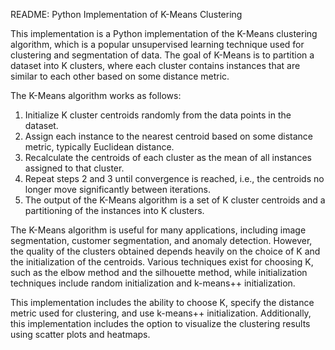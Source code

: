 README: Python Implementation of K-Means Clustering

This implementation is a Python implementation of the K-Means clustering algorithm, which is a popular unsupervised learning technique used for clustering and 
segmentation of data. The goal of K-Means is to partition a dataset into K clusters, where each cluster contains instances that are similar to each other based on 
some distance metric.

The K-Means algorithm works as follows:

1. Initialize K cluster centroids randomly from the data points in the dataset.
2. Assign each instance to the nearest centroid based on some distance metric, typically Euclidean distance.
3. Recalculate the centroids of each cluster as the mean of all instances assigned to that cluster.
4. Repeat steps 2 and 3 until convergence is reached, i.e., the centroids no longer move significantly between iterations.
5. The output of the K-Means algorithm is a set of K cluster centroids and a partitioning of the instances into K clusters.

The K-Means algorithm is useful for many applications, including image segmentation, customer segmentation, and anomaly detection. However, the 
quality of the clusters obtained depends heavily on the choice of K and the initialization of the centroids. Various techniques exist for choosing K, such as the 
elbow method and the silhouette method, while initialization techniques include random initialization and k-means++ initialization.

This implementation includes the ability to choose K, specify the distance metric used for clustering, and use k-means++ initialization. Additionally, this 
implementation includes the option to visualize the clustering results using scatter plots and heatmaps.
